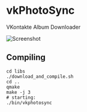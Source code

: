 vkPhotoSync
===========

VKontakte Album Downloader

![Screenshot](https://raw.github.com/AlekseyDurachenko/vkPhotoSync/master/screenshot.png)

Compiling
---------

    cd libs
    ./download_and_compile.sh
    cd ..
    qmake
    make -j 3
    # starting:
    ./bin/vkphotosync

